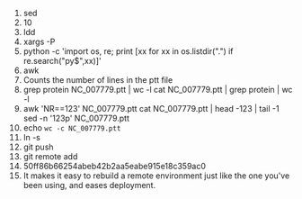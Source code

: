 1. sed
2. 10
3. ldd
4. xargs -P
5. python -c 'import os, re; print [xx for xx in os.listdir(".") if re.search("py$",xx)]'
6. awk
7. Counts the number of lines in the ptt file
8. grep protein NC_007779.ptt | wc -l
   cat NC_007779.ptt | grep protein | wc -l
9. awk 'NR==123' NC_007779.ptt
   cat NC_007779.ptt | head -123 | tail -1
   sed -n '123p' NC_007779.ptt
10. echo `wc -c NC_007779.ptt`
11. ln -s
12. git push
13. git remote add
14. 50ff86b66254abeb42b2aa5eabe915e18c359ac0
15. It makes it easy to rebuild a remote environment just like the one you've been using, and eases deployment.
